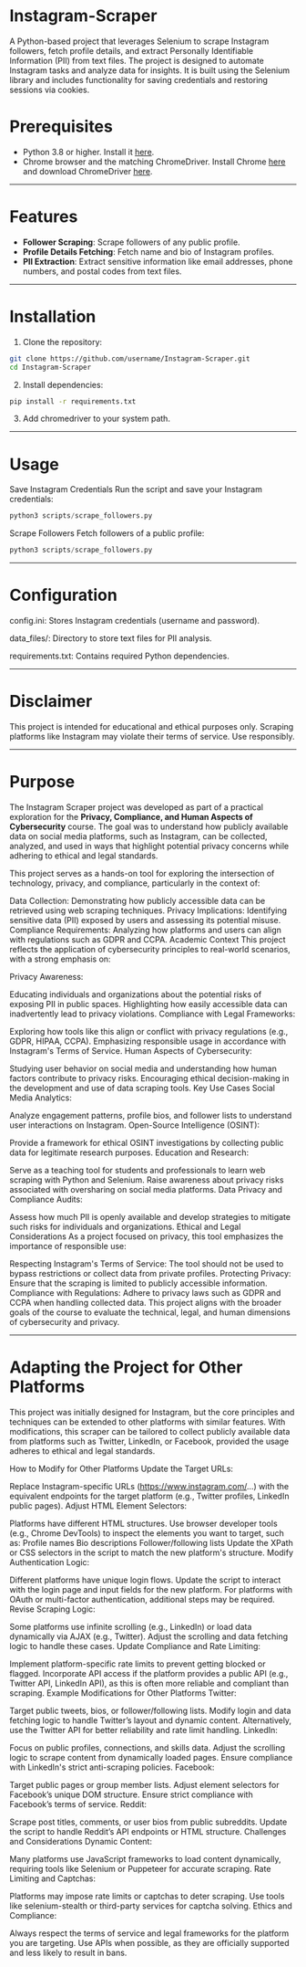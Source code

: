 # Instagram-Scraper

A Python-based project that leverages Selenium to scrape Instagram followers, fetch profile details, and extract Personally Identifiable Information (PII) from text files. The project is designed to automate Instagram tasks and analyze data for insights. It is built using the Selenium library and includes functionality for saving credentials and restoring sessions via cookies.

# Prerequisites

- Python 3.8 or higher. Install it [here](https://www.python.org/downloads/).
- Chrome browser and the matching ChromeDriver. Install Chrome [here](https://www.google.com/chrome/) and download ChromeDriver [here](https://sites.google.com/chromium.org/driver/).


---

# Features

- **Follower Scraping**: Scrape followers of any public profile.
- **Profile Details Fetching**: Fetch name and bio of Instagram profiles.
- **PII Extraction**: Extract sensitive information like email addresses, phone numbers, and postal codes from text files.

---

# Installation

1. Clone the repository:

```bash
git clone https://github.com/username/Instagram-Scraper.git
cd Instagram-Scraper
```


2. Install dependencies:

```bash
pip install -r requirements.txt
```


3. Add chromedriver to your system path.

---

# Usage

Save Instagram Credentials
Run the script and save your Instagram credentials:

```python
python3 scripts/scrape_followers.py
```


Scrape Followers
Fetch followers of a public profile:

```python
python3 scripts/scrape_followers.py
```


---

# Configuration

config.ini: Stores Instagram credentials (username and password).

data_files/: Directory to store text files for PII analysis.

requirements.txt: Contains required Python dependencies.

---

# Disclaimer
This project is intended for educational and ethical purposes only. Scraping platforms like Instagram may violate their terms of service. Use responsibly.

---

# Purpose
The Instagram Scraper project was developed as part of a practical exploration for the **Privacy, Compliance, and Human Aspects of Cybersecurity** course. The goal was to understand how publicly available data on social media platforms, such as Instagram, can be collected, analyzed, and used in ways that highlight potential privacy concerns while adhering to ethical and legal standards.

This project serves as a hands-on tool for exploring the intersection of technology, privacy, and compliance, particularly in the context of:

Data Collection: Demonstrating how publicly accessible data can be retrieved using web scraping techniques.
Privacy Implications: Identifying sensitive data (PII) exposed by users and assessing its potential misuse.
Compliance Requirements: Analyzing how platforms and users can align with regulations such as GDPR and CCPA.
Academic Context
This project reflects the application of cybersecurity principles to real-world scenarios, with a strong emphasis on:

Privacy Awareness:

Educating individuals and organizations about the potential risks of exposing PII in public spaces.
Highlighting how easily accessible data can inadvertently lead to privacy violations.
Compliance with Legal Frameworks:

Exploring how tools like this align or conflict with privacy regulations (e.g., GDPR, HIPAA, CCPA).
Emphasizing responsible usage in accordance with Instagram's Terms of Service.
Human Aspects of Cybersecurity:

Studying user behavior on social media and understanding how human factors contribute to privacy risks.
Encouraging ethical decision-making in the development and use of data scraping tools.
Key Use Cases
Social Media Analytics:

Analyze engagement patterns, profile bios, and follower lists to understand user interactions on Instagram.
Open-Source Intelligence (OSINT):

Provide a framework for ethical OSINT investigations by collecting public data for legitimate research purposes.
Education and Research:

Serve as a teaching tool for students and professionals to learn web scraping with Python and Selenium.
Raise awareness about privacy risks associated with oversharing on social media platforms.
Data Privacy and Compliance Audits:

Assess how much PII is openly available and develop strategies to mitigate such risks for individuals and organizations.
Ethical and Legal Considerations
As a project focused on privacy, this tool emphasizes the importance of responsible use:

Respecting Instagram's Terms of Service: The tool should not be used to bypass restrictions or collect data from private profiles.
Protecting Privacy: Ensure that the scraping is limited to publicly accessible information.
Compliance with Regulations: Adhere to privacy laws such as GDPR and CCPA when handling collected data.
This project aligns with the broader goals of the course to evaluate the technical, legal, and human dimensions of cybersecurity and privacy.

---

# Adapting the Project for Other Platforms
This project was initially designed for Instagram, but the core principles and techniques can be extended to other platforms with similar features. With modifications, this scraper can be tailored to collect publicly available data from platforms such as Twitter, LinkedIn, or Facebook, provided the usage adheres to ethical and legal standards.

How to Modify for Other Platforms
Update the Target URLs:

Replace Instagram-specific URLs (https://www.instagram.com/...) with the equivalent endpoints for the target platform (e.g., Twitter profiles, LinkedIn public pages).
Adjust HTML Element Selectors:

Platforms have different HTML structures. Use browser developer tools (e.g., Chrome DevTools) to inspect the elements you want to target, such as:
Profile names
Bio descriptions
Follower/following lists
Update the XPath or CSS selectors in the script to match the new platform's structure.
Modify Authentication Logic:

Different platforms have unique login flows. Update the script to interact with the login page and input fields for the new platform.
For platforms with OAuth or multi-factor authentication, additional steps may be required.
Revise Scraping Logic:

Some platforms use infinite scrolling (e.g., LinkedIn) or load data dynamically via AJAX (e.g., Twitter). Adjust the scrolling and data fetching logic to handle these cases.
Update Compliance and Rate Limiting:

Implement platform-specific rate limits to prevent getting blocked or flagged.
Incorporate API access if the platform provides a public API (e.g., Twitter API, LinkedIn API), as this is often more reliable and compliant than scraping.
Example Modifications for Other Platforms
Twitter:

Target public tweets, bios, or follower/following lists.
Modify login and data fetching logic to handle Twitter’s layout and dynamic content.
Alternatively, use the Twitter API for better reliability and rate limit handling.
LinkedIn:

Focus on public profiles, connections, and skills data.
Adjust the scrolling logic to scrape content from dynamically loaded pages.
Ensure compliance with LinkedIn's strict anti-scraping policies.
Facebook:

Target public pages or group member lists.
Adjust element selectors for Facebook’s unique DOM structure.
Ensure strict compliance with Facebook’s terms of service.
Reddit:

Scrape post titles, comments, or user bios from public subreddits.
Update the script to handle Reddit’s API endpoints or HTML structure.
Challenges and Considerations
Dynamic Content:

Many platforms use JavaScript frameworks to load content dynamically, requiring tools like Selenium or Puppeteer for accurate scraping.
Rate Limiting and Captchas:

Platforms may impose rate limits or captchas to deter scraping. Use tools like selenium-stealth or third-party services for captcha solving.
Ethics and Compliance:

Always respect the terms of service and legal frameworks for the platform you are targeting.
Use APIs when possible, as they are officially supported and less likely to result in bans.



